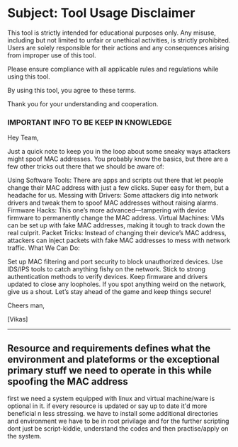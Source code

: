 # Subject: Tool Usage Disclaimer

This tool is strictly intended for educational purposes only. Any misuse, including but not limited to unfair or unethical activities, is strictly prohibited. Users are solely responsible for their actions and any consequences arising from improper use of this tool.

Please ensure compliance with all applicable rules and regulations while using this tool.

By using this tool, you agree to these terms.

Thank you for your understanding and cooperation.


### IMPORTANT INFO TO BE KEEP IN KNOWLEDGE
Hey Team,

Just a quick note to keep you in the loop about some sneaky ways attackers might spoof MAC addresses. You probably know the basics, but there are a few other tricks out there that we should be aware of:

Using Software Tools: There are apps and scripts out there that let people change their MAC address with just a few clicks. Super easy for them, but a headache for us.
Messing with Drivers: Some attackers dig into network drivers and tweak them to spoof MAC addresses without raising alarms.
Firmware Hacks: This one’s more advanced—tampering with device firmware to permanently change the MAC address.
Virtual Machines: VMs can be set up with fake MAC addresses, making it tough to track down the real culprit.
Packet Tricks: Instead of changing their device’s MAC address, attackers can inject packets with fake MAC addresses to mess with network traffic.
What We Can Do:

Set up MAC filtering and port security to block unauthorized devices.
Use IDS/IPS tools to catch anything fishy on the network.
Stick to strong authentication methods to verify devices.
Keep firmware and drivers updated to close any loopholes.
If you spot anything weird on the network, give us a shout. Let’s stay ahead of the game and keep things secure!

Cheers man,

[Vikas]



----------------------------------------------------------------------------------------------------------------------------------------------------------------------------------------
## Resource and requirements defines what the environment and plateforms or the exceptional primary stuff we need to operate in this while spoofing the MAC address

first we need a system equipped with linux and virtual machine/ware is optional in it.
if every resource is updated or say up to date it'd more beneficial n less stressing.
we have to install some additional directories and environment 
we have to be in root privilage
and for the further scripting dont just be script-kiddie, understand the codes and then practise/apply on the system.
